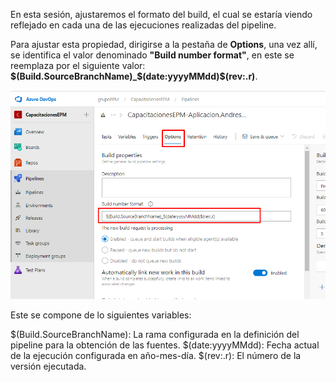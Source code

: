 En esta sesión, ajustaremos el formato del build, el cual se estaría viendo reflejado en cada una de las ejecuciones realizadas del pipeline.

Para ajustar esta propiedad, dirigirse a la pestaña de **Options**, una vez allí, se identifica el valor denominado **"Build number format"**, en este se reemplaza por el siguiente valor: **$(Build.SourceBranchName)_$(date:yyyyMMdd)$(rev:.r)**.

![build-name-format](./img/build-name-format.png)

Este se compone de lo siguientes variables: 

$(Build.SourceBranchName): La rama configurada en la definición del pipeline para la obtención de las fuentes.
$(date:yyyyMMdd): Fecha actual de la ejecución configurada en año-mes-día.
$(rev:.r): El número de la versión ejecutada.